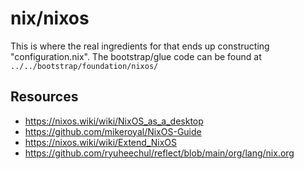 # nix/nixos

This is where the real ingredients for that ends up constructing
"configuration.nix". The bootstrap/glue code can be found at
`../../bootstrap/foundation/nixos/`

## Resources

- https://nixos.wiki/wiki/NixOS_as_a_desktop
- https://github.com/mikeroyal/NixOS-Guide
- https://nixos.wiki/wiki/Extend_NixOS
- https://github.com/ryuheechul/reflect/blob/main/org/lang/nix.org
